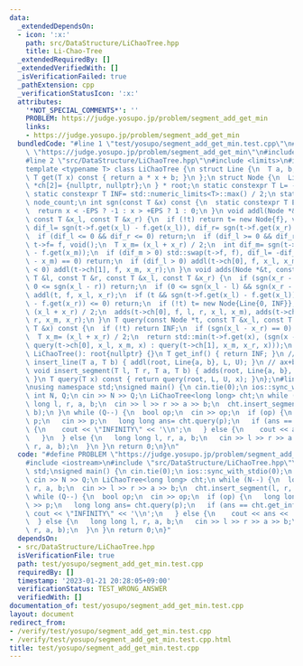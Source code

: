 ```yaml
---
data:
  _extendedDependsOn:
  - icon: ':x:'
    path: src/DataStructure/LiChaoTree.hpp
    title: Li-Chao-Tree
  _extendedRequiredBy: []
  _extendedVerifiedWith: []
  _isVerificationFailed: true
  _pathExtension: cpp
  _verificationStatusIcon: ':x:'
  attributes:
    '*NOT_SPECIAL_COMMENTS*': ''
    PROBLEM: https://judge.yosupo.jp/problem/segment_add_get_min
    links:
    - https://judge.yosupo.jp/problem/segment_add_get_min
  bundledCode: "#line 1 \"test/yosupo/segment_add_get_min.test.cpp\"\n#define PROBLEM\
    \ \"https://judge.yosupo.jp/problem/segment_add_get_min\"\n#include <iostream>\n\
    #line 2 \"src/DataStructure/LiChaoTree.hpp\"\n#include <limits>\n#include <algorithm>\n\
    template <typename T> class LiChaoTree {\n struct Line {\n  T a, b;\n  inline\
    \ T get(T x) const { return a * x + b; }\n };\n struct Node {\n  Line f;\n  Node\
    \ *ch[2]= {nullptr, nullptr};\n } * root;\n static constexpr T L= -2e9, U= 2e9;\n\
    \ static constexpr T INF= std::numeric_limits<T>::max() / 2;\n static inline int\
    \ node_count;\n int sgn(const T &x) const {\n  static constexpr T EPS= 1e-10;\n\
    \  return x < -EPS ? -1 : x > +EPS ? 1 : 0;\n }\n void addl(Node *&t, Line f,\
    \ const T &x_l, const T &x_r) {\n  if (!t) return t= new Node{f}, void();\n  int\
    \ dif_l= sgn(t->f.get(x_l) - f.get(x_l)), dif_r= sgn(t->f.get(x_r) - f.get(x_r));\n\
    \  if (dif_l <= 0 && dif_r <= 0) return;\n  if (dif_l >= 0 && dif_r >= 0) return\
    \ t->f= f, void();\n  T x_m= (x_l + x_r) / 2;\n  int dif_m= sgn(t->f.get(x_m)\
    \ - f.get(x_m));\n  if (dif_m > 0) std::swap(t->f, f), dif_l= -dif_l;\n  if (sgn(x_l\
    \ - x_m) == 0) return;\n  if (dif_l > 0) addl(t->ch[0], f, x_l, x_m);\n  if (dif_l\
    \ < 0) addl(t->ch[1], f, x_m, x_r);\n }\n void adds(Node *&t, const Line &f, const\
    \ T &l, const T &r, const T &x_l, const T &x_r) {\n  if (sgn(x_r - l) <= 0 ||\
    \ 0 <= sgn(x_l - r)) return;\n  if (0 <= sgn(x_l - l) && sgn(x_r - r) <= 0) return\
    \ addl(t, f, x_l, x_r);\n  if (t && sgn(t->f.get(x_l) - f.get(x_l)) <= 0 && sgn(t->f.get(x_r)\
    \ - f.get(x_r)) <= 0) return;\n  if (!t) t= new Node{Line{0, INF}};\n  T x_m=\
    \ (x_l + x_r) / 2;\n  adds(t->ch[0], f, l, r, x_l, x_m), adds(t->ch[1], f, l,\
    \ r, x_m, x_r);\n }\n T query(const Node *t, const T &x_l, const T &x_r, const\
    \ T &x) const {\n  if (!t) return INF;\n  if (sgn(x_l - x_r) == 0) return t->f.get(x);\n\
    \  T x_m= (x_l + x_r) / 2;\n  return std::min(t->f.get(x), (sgn(x - x_m) < 0 ?\
    \ query(t->ch[0], x_l, x_m, x) : query(t->ch[1], x_m, x_r, x)));\n }\npublic:\n\
    \ LiChaoTree(): root{nullptr} {}\n T get_inf() { return INF; }\n // ax+b\n void\
    \ insert_line(T a, T b) { addl(root, Line{a, b}, L, U); }\n // ax+b for x in [l,r)\n\
    \ void insert_segment(T l, T r, T a, T b) { adds(root, Line{a, b}, l, r, L, U);\
    \ }\n T query(T x) const { return query(root, L, U, x); }\n};\n#line 4 \"test/yosupo/segment_add_get_min.test.cpp\"\
    \nusing namespace std;\nsigned main() {\n cin.tie(0);\n ios::sync_with_stdio(0);\n\
    \ int N, Q;\n cin >> N >> Q;\n LiChaoTree<long long> cht;\n while (N--) {\n  long\
    \ long l, r, a, b;\n  cin >> l >> r >> a >> b;\n  cht.insert_segment(l, r, a,\
    \ b);\n }\n while (Q--) {\n  bool op;\n  cin >> op;\n  if (op) {\n   long long\
    \ p;\n   cin >> p;\n   long long ans= cht.query(p);\n   if (ans == cht.get_inf())\
    \ {\n    cout << \"INFINITY\" << '\\n';\n   } else {\n    cout << ans << '\\n';\n\
    \   }\n  } else {\n   long long l, r, a, b;\n   cin >> l >> r >> a >> b;\n   cht.insert_segment(l,\
    \ r, a, b);\n  }\n }\n return 0;\n}\n"
  code: "#define PROBLEM \"https://judge.yosupo.jp/problem/segment_add_get_min\"\n\
    #include <iostream>\n#include \"src/DataStructure/LiChaoTree.hpp\"\nusing namespace\
    \ std;\nsigned main() {\n cin.tie(0);\n ios::sync_with_stdio(0);\n int N, Q;\n\
    \ cin >> N >> Q;\n LiChaoTree<long long> cht;\n while (N--) {\n  long long l,\
    \ r, a, b;\n  cin >> l >> r >> a >> b;\n  cht.insert_segment(l, r, a, b);\n }\n\
    \ while (Q--) {\n  bool op;\n  cin >> op;\n  if (op) {\n   long long p;\n   cin\
    \ >> p;\n   long long ans= cht.query(p);\n   if (ans == cht.get_inf()) {\n   \
    \ cout << \"INFINITY\" << '\\n';\n   } else {\n    cout << ans << '\\n';\n   }\n\
    \  } else {\n   long long l, r, a, b;\n   cin >> l >> r >> a >> b;\n   cht.insert_segment(l,\
    \ r, a, b);\n  }\n }\n return 0;\n}"
  dependsOn:
  - src/DataStructure/LiChaoTree.hpp
  isVerificationFile: true
  path: test/yosupo/segment_add_get_min.test.cpp
  requiredBy: []
  timestamp: '2023-01-21 20:28:05+09:00'
  verificationStatus: TEST_WRONG_ANSWER
  verifiedWith: []
documentation_of: test/yosupo/segment_add_get_min.test.cpp
layout: document
redirect_from:
- /verify/test/yosupo/segment_add_get_min.test.cpp
- /verify/test/yosupo/segment_add_get_min.test.cpp.html
title: test/yosupo/segment_add_get_min.test.cpp
---
```

